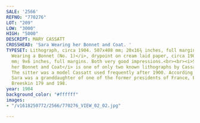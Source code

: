 ```yaml
---
SALE: '2566'
REFNO: "770276"
LOT: "209"
LOW: "3000"
HIGH: "5000"
DESCRIPT: MARY CASSATT
CROSSHEAD: 'Sara Wearing her Bonnet and Coat. '
TYPESET: Lithograph, circa 1904. 507x408 mm; 20x16¾ inches, full margins. <br><br>With—<i>Margot
  Wearing a Bonnet (No. 1)</i>, drypoint on cream laid paper, circa 1902. 235x165
  mm; 9x6 inches, full margins. Both very good impressions.<br><br><i>Sara Wearing
  her Bonnet and Coat</i> is one of only two known lithographs by Cassatt (1844-1926).
  The sitter was a model Cassatt used frequently after 1900. According to Breeskin,
  Sara was a granddaughter of one of the former presidents of France, Emile Loubet.
  Breeskin 179 and 198.
year: 1904
background_color: "#ffffff"
images:
- "/v1618250772/2566/770276_VIEW_02_02.jpg"

---
```

